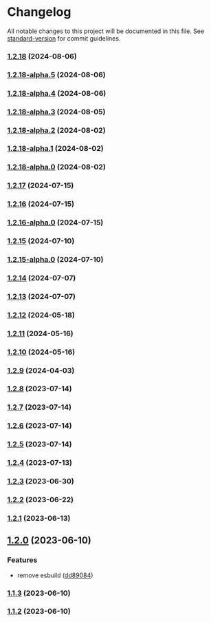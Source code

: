 # Changelog

All notable changes to this project will be documented in this file. See [standard-version](https://github.com/conventional-changelog/standard-version) for commit guidelines.

### [1.2.18](https://github.com/remotezygote/database/compare/v1.2.18-alpha.5...v1.2.18) (2024-08-06)

### [1.2.18-alpha.5](https://github.com/remotezygote/database/compare/v1.2.18-alpha.4...v1.2.18-alpha.5) (2024-08-06)

### [1.2.18-alpha.4](https://github.com/remotezygote/database/compare/v1.2.18-alpha.3...v1.2.18-alpha.4) (2024-08-06)

### [1.2.18-alpha.3](https://github.com/remotezygote/database/compare/v1.2.18-alpha.2...v1.2.18-alpha.3) (2024-08-05)

### [1.2.18-alpha.2](https://github.com/remotezygote/database/compare/v1.2.18-alpha.1...v1.2.18-alpha.2) (2024-08-02)

### [1.2.18-alpha.1](https://github.com/remotezygote/database/compare/v1.2.18-alpha.0...v1.2.18-alpha.1) (2024-08-02)

### [1.2.18-alpha.0](https://github.com/remotezygote/database/compare/v1.2.17...v1.2.18-alpha.0) (2024-08-02)

### [1.2.17](https://github.com/remotezygote/database/compare/v1.2.16...v1.2.17) (2024-07-15)

### [1.2.16](https://github.com/remotezygote/database/compare/v1.2.16-alpha.0...v1.2.16) (2024-07-15)

### [1.2.16-alpha.0](https://github.com/remotezygote/database/compare/v1.2.15...v1.2.16-alpha.0) (2024-07-15)

### [1.2.15](https://github.com/remotezygote/database/compare/v1.2.15-alpha.0...v1.2.15) (2024-07-10)

### [1.2.15-alpha.0](https://github.com/remotezygote/database/compare/v1.2.14...v1.2.15-alpha.0) (2024-07-10)

### [1.2.14](https://github.com/remotezygote/database/compare/v1.2.13...v1.2.14) (2024-07-07)

### [1.2.13](https://github.com/remotezygote/database/compare/v1.2.12...v1.2.13) (2024-07-07)

### [1.2.12](https://github.com/remotezygote/database/compare/v1.2.11...v1.2.12) (2024-05-18)

### [1.2.11](https://github.com/remotezygote/database/compare/v1.2.10...v1.2.11) (2024-05-16)

### [1.2.10](https://github.com/remotezygote/database/compare/v1.2.9...v1.2.10) (2024-05-16)

### [1.2.9](https://github.com/remotezygote/database/compare/v1.2.8...v1.2.9) (2024-04-03)

### [1.2.8](https://github.com/remotezygote/database/compare/v1.2.7...v1.2.8) (2023-07-14)

### [1.2.7](https://github.com/remotezygote/database/compare/v1.2.6...v1.2.7) (2023-07-14)

### [1.2.6](https://github.com/remotezygote/database/compare/v1.2.5...v1.2.6) (2023-07-14)

### [1.2.5](https://github.com/remotezygote/database/compare/v1.2.4...v1.2.5) (2023-07-14)

### [1.2.4](https://github.com/remotezygote/database/compare/v1.2.3...v1.2.4) (2023-07-13)

### [1.2.3](https://github.com/remotezygote/database/compare/v1.2.2...v1.2.3) (2023-06-30)

### [1.2.2](https://github.com/remotezygote/database/compare/v1.2.1...v1.2.2) (2023-06-22)

### [1.2.1](https://github.com/remotezygote/database/compare/v1.2.0...v1.2.1) (2023-06-13)

## [1.2.0](https://github.com/remotezygote/database/compare/v1.1.3...v1.2.0) (2023-06-10)


### Features

* remove esbuild ([dd89084](https://github.com/remotezygote/database/commit/dd8908485cc698a66cb4644eda05e56bd192de7b))

### [1.1.3](https://github.com/remotezygote/database/compare/v1.1.2...v1.1.3) (2023-06-10)

### [1.1.2](https://github.com/remotezygote/database/compare/v1.1.1...v1.1.2) (2023-06-10)
